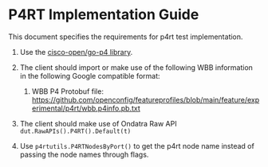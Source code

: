 # P4RT Implementation Guide

This document specifies the requirements for p4rt test implementation.

1.  Use the [cisco-open/go-p4 library](https://github.com/cisco-open/go-p4).

2.  The client should import or make use of the following WBB information in the
    following Google compatible format:

    1.  WBB P4 Protobuf file:
        https://github.com/openconfig/featureprofiles/blob/main/feature/experimental/p4rt/wbb.p4info.pb.txt

3.  The client should make use of Ondatra Raw API
    `dut.RawAPIs().P4RT().Default(t)`

4.  Use `p4rtutils.P4RTNodesByPort()` to get the p4rt node name instead of
    passing the node names through flags.
